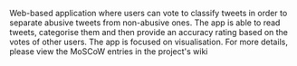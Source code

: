 Web-based application where users can vote to classify tweets in order to separate abusive tweets from non-abusive ones. The app is able to read tweets, categorise them and then provide an accuracy rating based on the votes of other users. The app is focused on visualisation. For more details, please view the MoSCoW entries in the project's wiki
